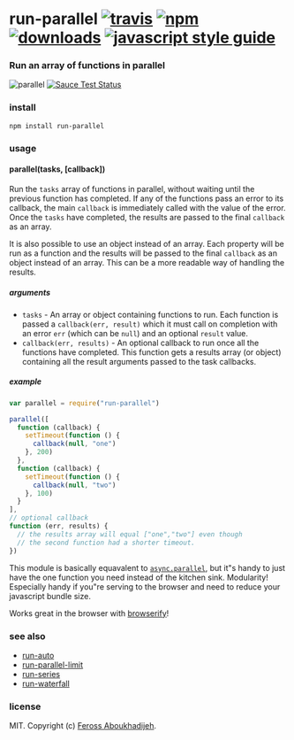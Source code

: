 # run-parallel [![travis][travis-image]][travis-url] [![npm][npm-image]][npm-url] [![downloads][downloads-image]][downloads-url] [![javascript style guide][standard-image]][standard-url]

[travis-image]: https://img.shields.io/travis/feross/run-parallel/master.svg
[travis-url]: https://travis-ci.org/feross/run-parallel
[npm-image]: https://img.shields.io/npm/v/run-parallel.svg
[npm-url]: https://npmjs.org/package/run-parallel
[downloads-image]: https://img.shields.io/npm/dm/run-parallel.svg
[downloads-url]: https://npmjs.org/package/run-parallel
[standard-image]: https://img.shields.io/badge/code_style-standard-brightgreen.svg
[standard-url]: https://standardjs.com

### Run an array of functions in parallel

![parallel](https://raw.githubusercontent.com/feross/run-parallel/master/img.png) [![Sauce Test Status](https://saucelabs.com/browser-matrix/run-parallel.svg)](https://saucelabs.com/u/run-parallel)

### install

```
npm install run-parallel
```

### usage

#### parallel(tasks, [callback])

Run the `tasks` array of functions in parallel, without waiting until the previous
function has completed. If any of the functions pass an error to its callback, the main
`callback` is immediately called with the value of the error. Once the `tasks` have
completed, the results are passed to the final `callback` as an array.

It is also possible to use an object instead of an array. Each property will be run as a
function and the results will be passed to the final `callback` as an object instead of
an array. This can be a more readable way of handling the results.

##### arguments

- `tasks` - An array or object containing functions to run. Each function is passed a
`callback(err, result)` which it must call on completion with an error `err` (which can
be `null`) and an optional `result` value.
- `callback(err, results)` - An optional callback to run once all the functions have
completed. This function gets a results array (or object) containing all the result
arguments passed to the task callbacks.

##### example

```js
var parallel = require("run-parallel")

parallel([
  function (callback) {
    setTimeout(function () {
      callback(null, "one")
    }, 200)
  },
  function (callback) {
    setTimeout(function () {
      callback(null, "two")
    }, 100)
  }
],
// optional callback
function (err, results) {
  // the results array will equal ["one","two"] even though
  // the second function had a shorter timeout.
})
```

This module is basically equavalent to
[`async.parallel`](https://github.com/caolan/async#paralleltasks-callback), but it"s
handy to just have the one function you need instead of the kitchen sink. Modularity!
Especially handy if you"re serving to the browser and need to reduce your javascript
bundle size.

Works great in the browser with [browserify](http://browserify.org/)!

### see also

- [run-auto](https://github.com/feross/run-auto)
- [run-parallel-limit](https://github.com/feross/run-parallel-limit)
- [run-series](https://github.com/feross/run-series)
- [run-waterfall](https://github.com/feross/run-waterfall)

### license

MIT. Copyright (c) [Feross Aboukhadijeh](http://feross.org).
